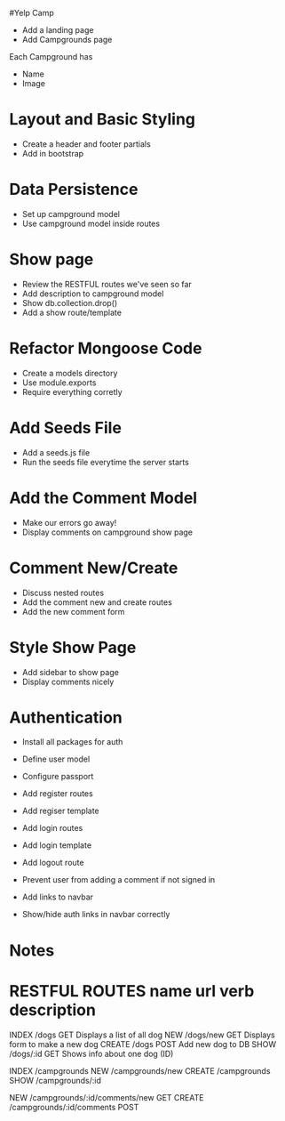 #Yelp Camp

* Add a landing page
* Add Campgrounds page

Each Campground has
 * Name
 * Image

 # Layout and Basic Styling
 * Create a header and footer partials
 * Add in bootstrap

 # Data Persistence
 * Set up campground model
 * Use campground model inside routes

# Show page
* Review the RESTFUL routes we've seen so far
* Add description to campground model
* Show db.collection.drop()
* Add a show route/template

# Refactor Mongoose Code
* Create a models directory
* Use module.exports
* Require everything corretly

# Add Seeds File
* Add a seeds.js file
* Run the seeds file everytime the server starts

# Add the Comment Model
* Make our errors go away!
* Display comments on campground show page

# Comment New/Create
* Discuss nested routes
* Add the comment new and create routes
* Add the new comment form

# Style Show Page
* Add sidebar to show page
* Display comments nicely

# Authentication
* Install all packages for auth
* Define user model

* Configure passport
* Add register routes
* Add regiser template

* Add login routes
* Add login template

* Add logout route
* Prevent user from adding a comment if not signed in
* Add links to navbar
* Show/hide auth links in navbar correctly

# Notes

 RESTFUL ROUTES
 name           url             verb        description
 ==================================================================
 INDEX          /dogs           GET         Displays a list of all dog
 NEW            /dogs/new       GET         Displays form to make a new dog
 CREATE         /dogs           POST        Add new dog to DB
 SHOW           /dogs/:id       GET         Shows info about one dog (ID)      

 INDEX          /campgrounds
 NEW            /campgrounds/new
 CREATE         /campgrounds
 SHOW           /campgrounds/:id

 NEW            /campgrounds/:id/comments/new   GET
 CREATE         /campgrounds/:id/comments       POST

